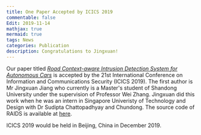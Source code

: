 ```yaml
---
title: One Paper Accepted by ICICS 2019
commentable: false
Edit: 2019-11-14
mathjax: true
mermaid: true
tags: News
categories: Publication
description: Congratulations to Jingxuan!
---
```


<p>Our paper titled <a href="https://asset-group.github.io/papers/ICICS19-RAIDS.pdf" target="_blank"><i>Road Context-aware Intrusion Detection System for Autonomous Cars</i></a> is accepted by <a href="http://icics.cn" style="text-decoration: none;" target="_blank">the 21st International Conference on Information and Communications Security (ICICS 2019)</a>. The first author is <a href="https://cn.linkedin.com/in/jingxuan-jiang-804092140" style="text-decoration: none;" target="_blank">Mr Jingxuan Jiang</a> who currently is a Master's student of Shandong University under the supervision of <a href="http://www.vsislab.com/" style="text-decoration: none;" target="_blank">Professor Wei Zhang</a>. Jingxuan did this work when he was an intern in Singapore Univeristy of Technology and Design with <a href="https://asset-group.github.io/" style="text-decoration: none;" target="_blank">Dr Sudipta Chattopadhyay</a> and Chundong. The source code of RAIDS is available at <a href="https://github.com/cd-wang/RAIDS" target="_blank">here</a>.</p>


<p>ICICS 2019 would be held in Beijing, China in December 2019.</p>
